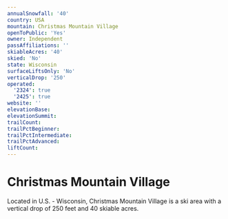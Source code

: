 ```yaml
---
annualSnowfall: '40'
country: USA
mountain: Christmas Mountain Village
openToPublic: 'Yes'
owner: Independent
passAffiliations: ''
skiableAcres: '40'
skied: 'No'
state: Wisconsin
surfaceLiftsOnly: 'No'
verticalDrop: '250'
operated:
  '2324': true
  '2425': true
website: ''
elevationBase:
elevationSummit:
trailCount:
trailPctBeginner:
trailPctIntermediate:
trailPctAdvanced:
liftCount:
---
```



# Christmas Mountain Village

Located in U.S. - Wisconsin, Christmas Mountain Village is a ski area with a vertical drop of 250 feet and 40 skiable acres.

